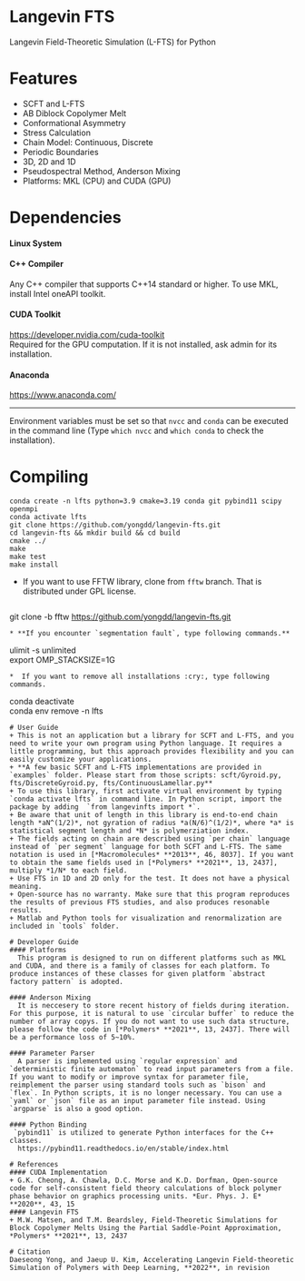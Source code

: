 # Langevin FTS
Langevin Field-Theoretic Simulation (L-FTS) for Python

# Features
* SCFT and L-FTS   
* AB Diblock Copolymer Melt  
* Conformational Asymmetry   
* Stress Calculation   
* Chain Model: Continuous, Discrete   
* Periodic Boundaries  
* 3D, 2D and 1D
* Pseudospectral Method, Anderson Mixing   
* Platforms: MKL (CPU) and CUDA (GPU)   

# Dependencies
#### Linux System

#### C++ Compiler
  Any C++ compiler that supports C++14 standard or higher. To use MKL, install Intel oneAPI toolkit.

#### CUDA Toolkit
  https://developer.nvidia.com/cuda-toolkit   
  Required for the GPU computation. If it is not installed, ask admin for its installation.

#### Anaconda
  https://www.anaconda.com/

* * *
Environment variables must be set so that `nvcc` and `conda` can be executed in the command line (Type `which nvcc` and `which conda` to check the installation).

# Compiling
  ```
conda create -n lfts python=3.9 cmake=3.19 conda git pybind11 scipy openmpi  
conda activate lfts  
git clone https://github.com/yongdd/langevin-fts.git  
cd langevin-fts && mkdir build && cd build  
cmake ../   
make  
make test   
make install   
```  
* If you want to use FFTW library, clone from `fftw` branch. That is distributed under GPL license.  
  ```
git clone -b fftw https://github.com/yongdd/langevin-fts.git  
```  
* **If you encounter `segmentation fault`, type following commands.**     
  ``` 
ulimit -s unlimited  
export OMP_STACKSIZE=1G  
```  
*  If you want to remove all installations :cry:, type following commands.   
  ```
conda deactivate  
conda env remove -n lfts  
```  
# User Guide
+ This is not an application but a library for SCFT and L-FTS, and you need to write your own program using Python language. It requires a little programming, but this approach provides flexibility and you can easily customize your applications.   
+ **A few basic SCFT and L-FTS implementations are provided in `examples` folder. Please start from those scripts: scft/Gyroid.py, fts/DiscreteGyroid.py, fts/ContinuousLamellar.py**   
+ To use this library, first activate virtual environment by typing `conda activate lfts` in command line. In Python script, import the package by adding  `from langevinfts import *`.   
+ Be aware that unit of length in this library is end-to-end chain length *aN^(1/2)*, not gyration of radius *a(N/6)^(1/2)*, where *a* is statistical segment length and *N* is polymerziation index.  
+ The fields acting on chain are described using `per chain` language instead of `per segment` language for both SCFT and L-FTS. The same notation is used in [*Macromolecules* **2013**, 46, 8037]. If you want to obtain the same fields used in [*Polymers* **2021**, 13, 2437], multiply *1/N* to each field.
+ Use FTS in 1D and 2D only for the test. It does not have a physical meaning.
+ Open-source has no warranty. Make sure that this program reproduces the results of previous FTS studies, and also produces resonable results.  
+ Matlab and Python tools for visualization and renormalization are included in `tools` folder.   

# Developer Guide
#### Platforms  
  This program is designed to run on different platforms such as MKL and CUDA, and there is a family of classes for each platform. To produce instances of these classes for given platform `abstract factory pattern` is adopted.   

#### Anderson Mixing  
  It is neccesery to store recent history of fields during iteration. For this purpose, it is natural to use `circular buffer` to reduce the number of array copys. If you do not want to use such data structure, please follow the code in [*Polymers* **2021**, 13, 2437]. There will be a performance loss of 5~10%.

#### Parameter Parser  
  A parser is implemented using `regular expression` and `deterministic finite automaton` to read input parameters from a file. If you want to modify or improve syntax for parameter file, reimplement the parser using standard tools such as `bison` and `flex`. In Python scripts, it is no longer necessary. You can use a `yaml` or `json` file as an input parameter file instead. Using `argparse` is also a good option.   

#### Python Binding  
 `pybind11` is utilized to generate Python interfaces for the C++ classes.   
  https://pybind11.readthedocs.io/en/stable/index.html   

# References
#### CUDA Implementation
+ G.K. Cheong, A. Chawla, D.C. Morse and K.D. Dorfman, Open-source code for self-consistent field theory calculations of block polymer phase behavior on graphics processing units. *Eur. Phys. J. E* **2020**, 43, 15
#### Langevin FTS
+ M.W. Matsen, and T.M. Beardsley, Field-Theoretic Simulations for Block Copolymer Melts Using the Partial Saddle-Point Approximation, *Polymers* **2021**, 13, 2437   

# Citation
Daeseong Yong, and Jaeup U. Kim, Accelerating Langevin Field-theoretic Simulation of Polymers with Deep Learning, **2022**, in revision